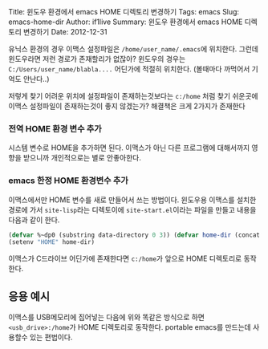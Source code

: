 Title: 윈도우 환경에서 emacs HOME 디렉토리 변경하기
Tags: emacs
Slug: emacs-home-dir
Author: if1live
Summary: 윈도우 환경에서 emacs HOME 디렉토리 변경하기
Date: 2012-12-31

유닉스 환경의 경우 이맥스 설정파일은 `/home/user_name/.emacs`에 위치한다. 그런데 윈도우라면 저런 경로가 존재할리가 없잖아? 윈도우의 경우는 `C:/Users/user_name/blabla....` 어딘가에 적절히 위치한다. (볼때마다 까먹어서 기억도 안난다..)

저렇게 찾기 어려운 위치에 설정파일이 존재하는것보다는 `c:/home` 처럼 찾기 쉬운곳에 이맥스 설정파일이 존재하는것이 좋지 않겠는가? 해결책은 크게 2가지가 존재한다

### 전역 HOME 환경 변수 추가
시스템 변수로 HOME을 추가하면 된다. 이맥스가 아닌 다른 프로그램에 대해서까지 영향을 받으니까 개인적으로는 별로 안좋아한다.

### emacs 한정 HOME 환경변수 추가
이맥스에서만 HOME 변수를 새로 만들어서 쓰는 방법이다. 윈도우용 이맥스를 설치한 경로에 가서 `site-lisp`라는 디렉토이에 `site-start.el`이라는 파일을 만들고 내용을 다음과 같이 한다.

```cl
(defvar %~dp0 (substring data-directory 0 3)) (defvar home-dir (concat %~dp0 "home/"))
(setenv "HOME" home-dir)
```

이맥스가 C드라이브 어딘가에 존재한다면 `c:/home`가 앞으로 HOME 디렉토리로 동작한다. 

## 응용 예시
이맥스를 USB메모리에 집어넣는 다음에 위와 똑같은 방식으로 하면 `<usb_drive>:/home`가 HOME 디렉토리로 동작한다. portable emacs를 만드는데 사용할수 있는 편법이다.
